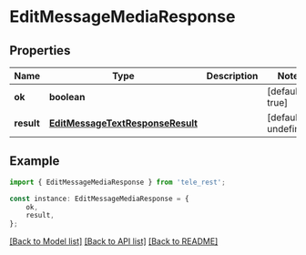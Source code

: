 # EditMessageMediaResponse


## Properties

Name | Type | Description | Notes
------------ | ------------- | ------------- | -------------
**ok** | **boolean** |  | [default to true]
**result** | [**EditMessageTextResponseResult**](EditMessageTextResponseResult.md) |  | [default to undefined]

## Example

```typescript
import { EditMessageMediaResponse } from 'tele_rest';

const instance: EditMessageMediaResponse = {
    ok,
    result,
};
```

[[Back to Model list]](../README.md#documentation-for-models) [[Back to API list]](../README.md#documentation-for-api-endpoints) [[Back to README]](../README.md)
